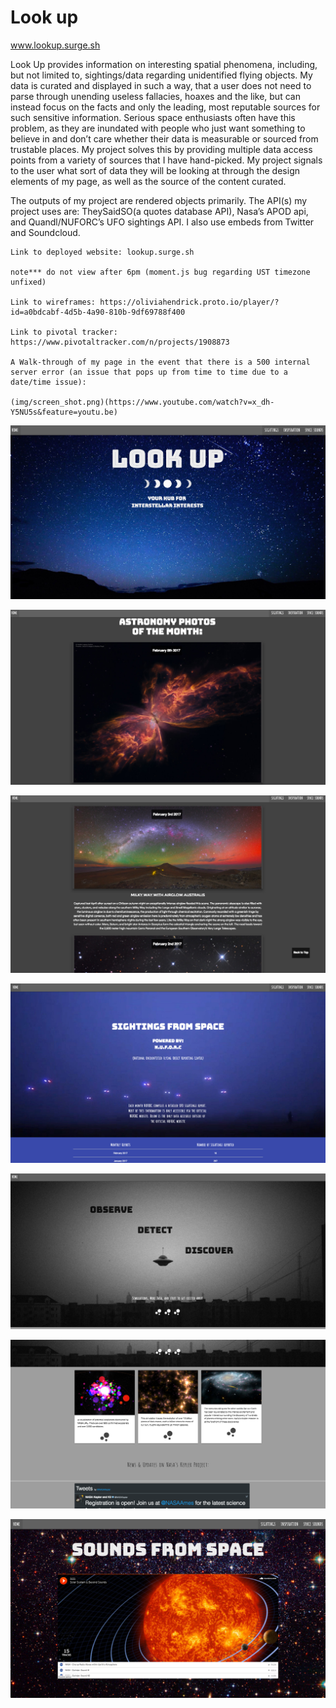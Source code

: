 # Look up

www.lookup.surge.sh

Look Up provides information on interesting spatial phenomena, including, but not limited to, sightings/data regarding unidentified flying objects. My data is curated and displayed in such a way, that a user does not need to parse through unending useless fallacies, hoaxes and the like, but can instead focus on the facts and only the leading, most reputable sources for such sensitive information.
Serious space enthusiasts often have this problem, as they are inundated with people who just want something to believe in and don’t care whether their data is measurable or sourced from trustable places.
My project solves this by providing multiple data access points from a variety of sources that I have hand-picked. My project signals to the user what sort of data they will be looking at through the design elements of my page, as well as the source of the content curated.

The outputs of my project are rendered objects primarily.
The API(s) my project uses are: TheySaidSO(a quotes database API), Nasa’s APOD api, and Quandl/NUFORC’s UFO sightings API. I also use embeds from Twitter and Soundcloud.


	Link to deployed website: lookup.surge.sh

	note*** do not view after 6pm (moment.js bug regarding UST timezone unfixed)

	Link to wireframes: https://oliviahendrick.proto.io/player/?id=a0bdcabf-4d5b-4a90-810b-9df69788f400

	Link to pivotal tracker:
	https://www.pivotaltracker.com/n/projects/1908873

	A Walk-through of my page in the event that there is a 500 internal server error (an issue that pops up from time to time due to a date/time issue):

	(img/screen_shot.png)(https://www.youtube.com/watch?v=x_dh-Y5NU5s&feature=youtu.be)


![alt tag](/img/lookuphome2.png)

![alt tag](/img/lookupapod1.0.png)

![alt tag](/img/lookupapod2.0.png)

![alt tag](/img/lookupsightings.png)

![alt tag](/img/lookupdiscover.png)

![alt tag](/img/lookupdiscover2.png)

![alt tag](/img/lookupsounds.png)
